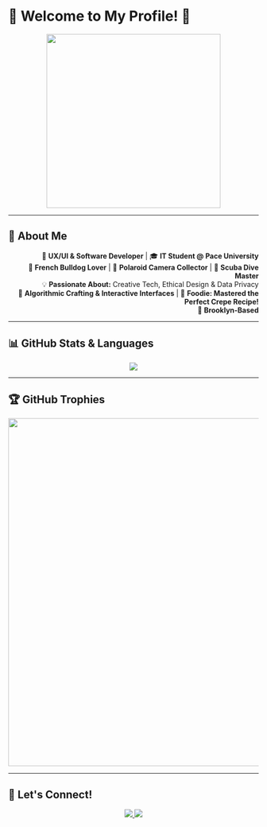 # 🌟 Welcome to My Profile! 🌟  

<p align="center">
  <img src="https://media0.giphy.com/media/v1.Y2lkPTc5MGI3NjExZnkwdmo3ZDFtbzU4ZWFzenVrNXp1ZGU4MG83YXJ3MHA2bGppbTMwcSZlcD12MV9pbnRlcm5hbF9naWZfYnlfaWQmY3Q9Zw/dV3GXudtLAbTi/giphy.gif" width="350"/>
</p>

---

## 🎨 About Me  
<div align="right">

🚀 **UX/UI & Software Developer** | 🎓 **IT Student @ Pace University**  
🐶 **French Bulldog Lover** | 📸 **Polaroid Camera Collector** | 🤿 **Scuba Dive Master**  
💡 **Passionate About:** Creative Tech, Ethical Design & Data Privacy  
🧵 **Algorithmic Crafting & Interactive Interfaces** | 🍓 **Foodie: Mastered the Perfect Crepe Recipe!**  
🗽 **Brooklyn-Based**
  
</div>


---

## 📊 GitHub Stats & Languages
<p align="center">
  <img src="https://github-readme-stats.vercel.app/api/top-langs/?username=Rwilly1&layout=compact&theme=tokyonight&langs_count=6&card_width=500" />
</p>

---

## 🏆 GitHub Trophies
<p align="center">
  <img src="https://github-profile-trophy.vercel.app/?username=Rwilly1&theme=onedark&row=2&column=4&margin-w=15&margin-h=15" width="700"/>
</p>

---

## 🚀 Let's Connect!
<p align="center">
  <a href="https://www.linkedin.com/in/remington-williams/" target="_blank">
    <img src="https://img.shields.io/badge/-LinkedIn-blue?style=for-the-badge&logo=linkedin&logoColor=white&link=https://www.linkedin.com/in/remington-williams/"/>
  </a>
  <a href="mailto:rw53783n@pace.edu">
    <img src="https://img.shields.io/badge/-Email-D14836?style=for-the-badge&logo=gmail&logoColor=white"/>
  </a>
</p>

